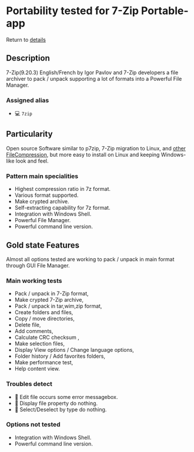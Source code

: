 Portability tested for 7-Zip Portable-app
===============================================

Return to [details](https://github.com/marchandd/term_ssh_wine_antrenamer/blob/master/docs/summary.md "Summary")

Description
-----------

7-Zip(9.20.3) English/French by Igor Pavlov and 7-Zip developers a file archiver to pack / unpack supporting a lot of formats into a Powerful File Manager.

### Assigned alias ###
- :computer: `7zip`

Particularity
-------------

Open source Software similar to p7zip, 7-Zip migration to Linux, and [other FileCompression](https://help.ubuntu.com/community/FileCompression "FileCompression"), but more easy to install on Linux and keeping Windows-like look and feel.

### Pattern main specialities ###
- Highest compression ratio in 7z format.
- Various format supported.
- Make crypted archive.
- Self-extracting capability for 7z format.
- Integration with Windows Shell.
- Powerful File Manager.
- Powerful command line version.

Gold state Features
-------------------

Almost all options tested are working to pack / unpack in main format through GUI File Manager.

### Main working tests ###
- Pack / unpack in 7-Zip format,
- Make crypted 7-Zip archive,
- Pack / unpack in tar,wim,zip format,
- Create folders and files,
- Copy / move directories,
- Delete file,
- Add comments,
- Calculate CRC checksum ,
- Make selection files,
- Display View options / Change language options,
- Folder history / Add favorites folders,
- Make performance test,
- Help content view.

### Troubles detect ###
- :full_moon_with_face: Edit file occurs some error messagebox.
- :full_moon_with_face: Display file property do nothing.
- :full_moon_with_face: Select/Deselect by type do nothing.

### Options not tested ###
- Integration with Windows Shell.
- Powerful command line version.
